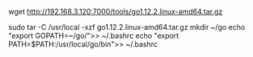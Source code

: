 


wget  http://192.168.3.120:7000/tools/go1.12.2.linux-amd64.tar.gz

sudo tar -C /usr/local -xzf  go1.12.2.linux-amd64.tar.gz
mkdir ~/go
echo "export GOPATH=~/go/">> ~/.bashrc
echo "export PATH=$PATH:/usr/local/go/bin">> ~/.bashrc
